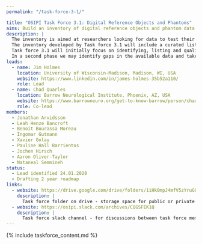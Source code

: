 ```yaml
---
permalink: "/task-force-3-1/"

title: "OSIPI Task Force 3.1: Digital Reference Objects and Phantoms"
aims: Build an inventory of digital reference objects and phantom data for perfusion MRI.
description: |
  The inventory is aimed at researchers looking for data to test their perfusion analysis methods, and at data owners who want to share data for secondary research. 
  The inventory developed by Task force 3.1 will include a curated list of publicly available digital reference objects (DROs), synthetic and phantom data that can serve as ground truth for perfusion analysis methods.
  Task force 3.1 will initially focus on identifying, listing and qualifying existing datasets. 
  In a second phase we may identify gaps in the available data and take actions to fill them.
leads:
  - name: Jim Holmes
    location: University of Wisconsin-Madison, Madison, WI, USA
    website: https://www.linkedin.com/in/james-holmes-35b52a110/
    role: Lead
  - name: Chad Quarles
    location: Barrow Neurological Institute, Phoenix, AZ, USA
    website: https://www.barrowneuro.org/get-to-know-barrow/person/chad-quarles-phd/
    role: Co-lead
members:
  - Jonathan Arvidsson
  - Leah Henze Bancroft
  - Benoit Bourassa Moreau
  - Ingomar Gutmann
  - Xavier Golay
  - Pauline Hall Barrientos
  - Jochen Hirsch
  - Aaron Oliver-Taylor
  - Nataneal Semmineh
status:
  - Lead identified 24.01.2020
  - Drafting 2 year roadmap
links:
  - website: https://drive.google.com/drive/folders/1iHk0mpJ4mfV5zYruGQuGuxzhxZvFOzX9
    description: |
      Task force folder on drive - storage space for public or private documents developed by the task force.
  - website: https://osipi.slack.com/archives/CQGSFEK1Q
    description: |
      Task force slack channel - for discussions between task force members.
---
```


{% include taskforce_content.md %}
<!--- Please include your task force contents below, free formatting -->
